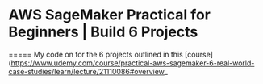 # AWS SageMaker Practical for Beginners | Build 6 Projects
=====
My code on for the 6 projects outlined in this [course](https://www.udemy.com/course/practical-aws-sagemaker-6-real-world-case-studies/learn/lecture/21110086#overview_
